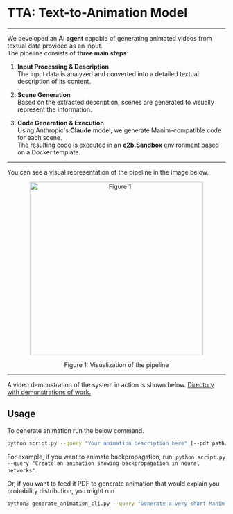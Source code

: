 # TTA: Text-to-Animation Model

---
We developed an **AI agent** capable of generating animated videos from textual data provided as an input.  
The pipeline consists of **three main steps**:

1. **Input Processing & Description**  
   The input data is analyzed and converted into a detailed textual description of its content.

2. **Scene Generation**  
   Based on the extracted description, scenes are generated to visually represent the information.

3. **Code Generation & Execution**  
   Using Anthropic's **Claude** model, we generate Manim-compatible code for each scene.  
   The resulting code is executed in an **e2b.Sandbox** environment based on a Docker template.

---

You can see a visual representation of the pipeline in the image below.
<p align="center">
  <img src="https://github.com/user-attachments/assets/1b22dccd-5e0d-427a-8a2d-f1448cef252c" width="400" title="Figure 1">
</p>
<p align="center">Figure 1: Visualization of the pipeline</p>

---

A video demonstration of the system in action is shown below.
[Directory with demonstrations of work.](https://github.com/TyKo0707/e2b_hackathon/tree/main/demos)


## Usage

To generate animation run the below command.
```bash
python script.py --query "Your animation description here" [--pdf path/to/document.pdf] [--output-dir output_folder]
```

For example, if you want to animate backpropagation, run: `python script.py --query "Create an animation showing backpropagation in neural networks"`.

Or, if you want to feed it PDF to generate animation that would explain you probability distribution, you might run 

```bash
python3 generate_animation_cli.py --query "Generate a very short Manim animationthat would explain probability distributions in the attached PDF. Keep the animation short, the length of the scene should not exceed 100 lines." --pdf=./assets/example2.pdf
```